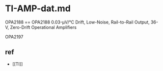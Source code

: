 

# TI-AMP-dat.md

OPA2188 == OPA2188 0.03-μV/°C Drift, Low-Noise, Rail-to-Rail Output, 36-V, Zero-Drift Operational Amplifiers

OPA2197


## ref 

- [[TI]]